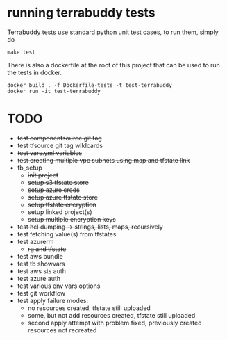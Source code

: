 # running terrabuddy tests

Terrabuddy tests use standard python unit test cases, to run them, simply do

```
make test
```

There is also a dockerfile at the root of this project that can be used to run the tests in docker.

```
docker build . -f Dockerfile-tests -t test-terrabuddy
docker run -it test-terrabuddy
```

# TODO
- ~~test componentsource git tag~~
- test tfsource git tag wildcards
- ~~test vars.yml variables~~
- ~~test creating multiple vpc subnets using map and tfstate link~~
- tb_setup
   - ~~init project~~
   - ~~setup s3 tfstate store~~
   - ~~setup azure creds~~
   - ~~setup azure tfstate store~~
   - ~~setup tfstate encryption~~
   - setup linked project(s)
   - ~~setup multiple encryption keys~~
- ~~test hcl dumping -> strings, lists, maps, recursively~~
- test fetching value(s) from tfstates
- test azurerm
   - ~~rg and tfstate~~
- test aws bundle
- test tb showvars
- test aws sts auth
- test azure auth
- test various env vars options
- test git workflow
- test apply failure modes:
  - no resources created, tfstate still uploaded
  - some, but not add resources created, tfstate still uploaded
  - second apply attempt with problem fixed, previously created resources not recreated
